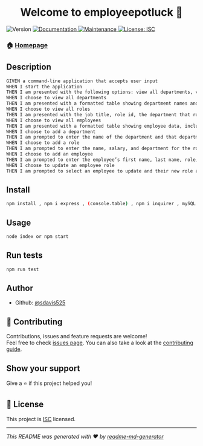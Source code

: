 <h1 align="center">Welcome to employeepotluck 👋</h1>
<p>
  <img alt="Version" src="https://img.shields.io/badge/version-1.0.0-blue.svg?cacheSeconds=2592000" />
  <a href="https://github.com/sdavis525/employeePotluck#readme" target="_blank">
    <img alt="Documentation" src="https://img.shields.io/badge/documentation-yes-brightgreen.svg" />
  </a>
  <a href="https://github.com/sdavis525/employeePotluck/graphs/commit-activity" target="_blank">
    <img alt="Maintenance" src="https://img.shields.io/badge/Maintained%3F-yes-green.svg" />
  </a>
  <a href="https://github.com/sdavis525/employeePotluck/blob/master/LICENSE" target="_blank">
    <img alt="License: ISC" src="https://img.shields.io/github/license/sdavis525/employeepotluck" />
  </a>
</p>

### 🏠 [Homepage](https://github.com/sdavis525/employeePotluck#readme)


## Description
```sh
GIVEN a command-line application that accepts user input
WHEN I start the application
THEN I am presented with the following options: view all departments, view all roles, view all employees, add a department, add a role, add an employee, and update an employee role
WHEN I choose to view all departments
THEN I am presented with a formatted table showing department names and department ids
WHEN I choose to view all roles
THEN I am presented with the job title, role id, the department that role belongs to, and the salary for that role
WHEN I choose to view all employees
THEN I am presented with a formatted table showing employee data, including employee ids, first names, last names, job titles, departments, salaries, and managers that the employees report to
WHEN I choose to add a department
THEN I am prompted to enter the name of the department and that department is added to the database
WHEN I choose to add a role
THEN I am prompted to enter the name, salary, and department for the role and that role is added to the database
WHEN I choose to add an employee
THEN I am prompted to enter the employee’s first name, last name, role, and manager, and that employee is added to the database
WHEN I choose to update an employee role
THEN I am prompted to select an employee to update and their new role and this information is updated in the database
```

## Install

```sh
npm install , npm i express , (console.table) , npm i inquirer , mySQL , mySQL2
```

## Usage

```sh
node index or npm start
```

## Run tests

```sh
npm run test
```

## Author

* Github: [@sdavis525](https://github.com/sdavis525)

## 🤝 Contributing

Contributions, issues and feature requests are welcome!<br />Feel free to check [issues page](https://github.com/sdavis525/employeePotluck/issues). You can also take a look at the [contributing guide](https://github.com/sdavis525/employeePotluck/blob/master/CONTRIBUTING.md).

## Show your support

Give a ⭐️ if this project helped you!

## 📝 License

This project is [ISC](https://github.com/sdavis525/employeePotluck/blob/master/LICENSE) licensed.

***
_This README was generated with ❤️ by [readme-md-generator](https://github.com/kefranabg/readme-md-generator)_